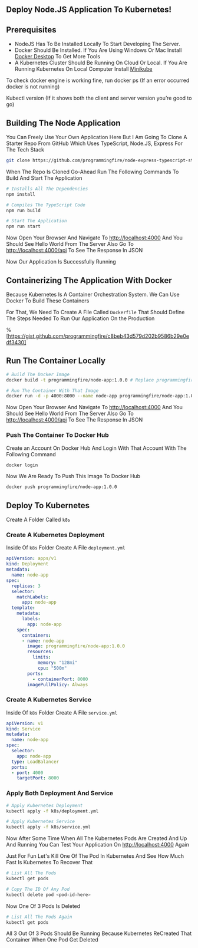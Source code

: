 ## Deploy Node.JS Application To Kubernetes!

## Prerequisites

- NodeJS Has To Be Installed Locally To Start Developing The Server.
- Docker Should Be Installed. If You Are Using Windows Or Mac Install [Docker Desktop](https://www.docker.com/products/docker-desktop) To Get More Tools
- A Kubernetes Cluster Should Be Running On Cloud Or Local. If You Are Running Kubernetes On Local Computer Install [Minikube](https://minikube.sigs.k8s.io/docs/)

To check docker engine is working fine, run docker ps (If an error occurred docker is not running)

Kubectl version (If it shows both the client and server version you’re good to go)

## Building The Node Application

You Can Freely Use Your Own Application Here But I Am Going To Clone A Starter Repo From GitHub Which Uses TypeScript, Node.JS, Express For The Tech Stack

```bash
git clone https://github.com/programmingfire/node-express-typescript-starter.git
```

When The Repo Is Cloned Go-Ahead Run The Following Commands To Build And Start The Application

```bash
# Installs All The Dependencies
npm install

# Compiles The TypeScript Code
npm run build

# Start The Application
npm run start
```

Now Open Your Browser And Navigate To [http://localhost:4000](http://localhost:4000) And You Should See Hello World From The Server Also Go To [http://localhost:4000/api](http://localhost:4000/api) To See The Response In JSON

Now Our Application Is Successfully Running

## Containerizing The Application With Docker

Because Kubernetes Is A Container Orchestration System. We Can Use Docker To Build These Containers

For That, We Need To Create A File Called `Dockerfile` That Should Define The Steps Needed To Run Our Application On the Production

%[https://gist.github.com/programmingfire/c8beb43d579d202b9586b29e0edf3430]

## Run The Container Locally

```bash
# Build The Docker Image
docker build -t programmingfire/node-app:1.0.0 # Replace programmingfire With Your Username

# Run The Container With That Image
docker run -d -p 4000:8000 --name node-app programmingfire/node-app:1.0.0
```

Now Open Your Browser And Navigate To [http://localhost:4000](http://localhost:4000) And You Should See Hello World From The Server Also Go To [http://localhost:4000/api](http://localhost:4000/api) To See The Response In JSON

### Push The Container To Docker Hub

Create an Account On Docker Hub And Login With That Account With The Following Command

```bash
docker login
```

Now We Are Ready To Push This Image To Docker Hub

```bash
docker push programmingfire/node-app:1.0.0
```

## Deploy To Kubernetes

Create A Folder Called `k8s`

### Create A Kubernetes Deployment

Inside Of `k8s` Folder Create A File `deployment.yml`

```yaml
apiVersion: apps/v1
kind: Deployment
metadata:
  name: node-app
spec:
  replicas: 3
  selector:
    matchLabels:
      app: node-app
  template:
    metadata:
      labels:
        app: node-app
    spec:
      containers:
      - name: node-app
        image: programmingfire/node-app:1.0.0
        resources:
          limits:
            memory: "128mi"
            cpu: "500m"
        ports:
          - containerPort: 8000
        imagePullPolicy: Always
```

### Create A Kubernetes Service

Inside Of `k8s` Folder Create A File `service.yml`

```yaml
apiVersion: v1
kind: Service
metadata:
  name: node-app
spec:
  selector:
    app: node-app
  type: LoadBalancer
  ports:
  - port: 4000
    targetPort: 8000
```

### Apply Both Deployment And Service
```bash
# Apply Kubernetes Deployment
kubectl apply -f k8s/deployment.yml

# Apply Kubernetes Service
kubectl apply -f k8s/service.yml
```

Now After Some Time When All The Kubernetes Pods Are Created And Up And Running You Can Test Your Application On [http://localhost:4000](http://localhost:4000) Again

Just For Fun Let's Kill One Of The Pod In Kubernetes And See How Much Fast Is Kubernetes To Recover That

```bash
# List All The Pods
kubectl get pods

# Copy The ID Of Any Pod
kubectl delete pod <pod-id-here>
```

Now One Of 3 Pods Is Deleted

```bash
# List All The Pods Again
kubectl get pods 
```

All 3 Out Of 3 Pods Should Be Running Because Kubernetes ReCreated That Container When One Pod Get Deleted